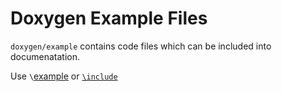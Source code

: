 Doxygen Example Files
=====================
`doxygen/example` contains code files which can be included into documenatation.

Use `\`[example](http://www.stack.nl/~dimitri/doxygen/manual/commands.html#cmdexample) or [`\include`](http://www.stack.nl/~dimitri/doxygen/manual/commands.html#cmdinclude)